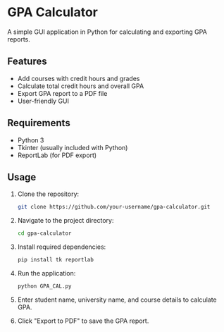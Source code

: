 # GPA Calculator

A simple GUI application in Python for calculating and exporting GPA reports.

## Features

- Add courses with credit hours and grades
- Calculate total credit hours and overall GPA
- Export GPA report to a PDF file
- User-friendly GUI

## Requirements

- Python 3
- Tkinter (usually included with Python)
- ReportLab (for PDF export)

## Usage

1. Clone the repository:

   ```bash
   git clone https://github.com/your-username/gpa-calculator.git

2. Navigate to the project directory:

   ```bash
   cd gpa-calculator
   
3. Install required dependencies:

   ```bash
   pip install tk reportlab
   
4. Run the application:

   ```bash
   python GPA_CAL.py
   
5. Enter student name, university name, and course details to calculate GPA.

6. Click "Export to PDF" to save the GPA report.


